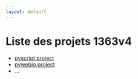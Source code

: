 ```yaml
---
layout: default
---
```


# Liste des projets 1363v4

- [pyscript project](/pyscript/main.html)
- [pywebio project](/pywebio/main.html)
- ...
